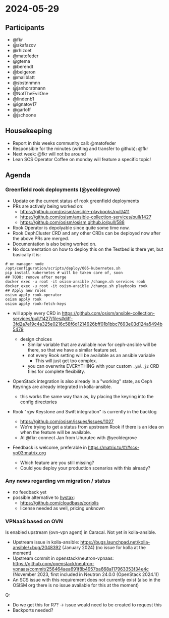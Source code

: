 # 2024-05-29

## Participants

- @fkr
- @akafazov
- @rhizoet
- @matofeder
- @gtema
- @berendt
- @belgeron
- @maliblatt
- @sbstnnmnn
- @janhorstmann
- @NotTheEvilOne
- @lindenb1
- @ignatov17
- @garloff
- @jschoone

## Housekeeping

- Report in this weeks community call: @matofeder
- Responsible for the minutes (writing and transfer to github): @fkr
- Next week: @fkr will not be around
- Lean SCS Operator Coffee on monday will feature a specific topic!

## Agenda

### Greenfield rook deployments (@yeoldegrove)

- Update on the current status of rook greenfield deployments
- PRs are actively being worked on:
  - <https://github.com/osism/ansible-playbooks/pull/411>
  - <https://github.com/osism/ansible-collection-services/pull/1427>
  - <https://github.com/osism/osism.github.io/pull/588>
- Rook Operator is depolyable since quite some time now.
- Rook CephCluster CRD and any other CRDs can be deployed now after the above PRs are merged.
- Documentation is also being worked on.
- No documentation on how to deploy this on the Testbed is there yet, but basically it is:

```
# on manager node
/opt/configuration/scripts/deploy/005-kubernetes.sh
pip install kubernetes # will be taken care of, soon
## TODO: remove after merge
docker exec -u root -it osism-ansible /change.sh services rook
docker exec -u root -it osism-ansible /change.sh playbooks rook
## Apply new roles
osism apply rook-operator
osism apply rook
osism apply rook-fetch-keys
```

- will apply every CRD in <https://github.com/osism/ansible-collection-services/pull/1427/files#diff-3fd2a7e19c4a325e0216c58f6d1214926bff01b1bbc7693e03d124a5494b5479>
  - design choices
    - Similar variable that are available now for ceph-ansible will be there, so that we have a similar feature set.
    - not every Rook setting will be available as an ansible variable
      - This will just get too complex.
    - you can overwrite EVERYTHING with your custom `.yml.j2` CRD files for complete flexibility.

- OpenStack integration is also already in a "working" state, as Ceph Keyrings are already integrated in kolla-ansible.
  - this works the same way than as, by placing the keyring into the config directories

- Rook "rgw Keystone and Swift integration" is currently in the backlog
  - <https://github.com/osism/issues/issues/1027>
  - We're trying to get a status from upstream Rook if there is an idea on when the feature will be available.
  - AI @fkr: connect Jan from Uhurutec with @yeoldegrove

- Feedback is welcome, preferable in <https://matrix.to/#/#scs-vp03:matrix.org>
  - Which feature are you still missing?
  - Could you deploy your production scenarios with this already?

### Any news regarding vm migration / status

- no feedback yet
- possible alternative to [hystax](https://hystax.com/cloud-migration/):
  - <https://github.com/cloudbase/coriolis>
  - license needed as well, pricing unknown

### VPNaaS based on OVN

Is enabled upstream (ovn-vpn agent) in Caracal.
Not yet in kolla-ansible.

- Upstream issue in kolla-ansible: <https://bugs.launchpad.net/kolla-ansible/+bug/2048392> (January 2024) (no issue for kolla at the moment)
- Upstream commit in openstack/neutron-vpnaas: <https://github.com/openstack/neutron-vpnaas/commit/256464aea691f8b4957ba668a117963353f34e4c> (November 2023, first included in Neutron 24.0.0 (OpenStack 2024.1))
- An SCS issue with this requirement does not currently exist (also in the OSISM org there is no issue available for this at the moment)

Q:
- Do we get this for R7? -> issue would need to be created to request this
- Backports needed?
